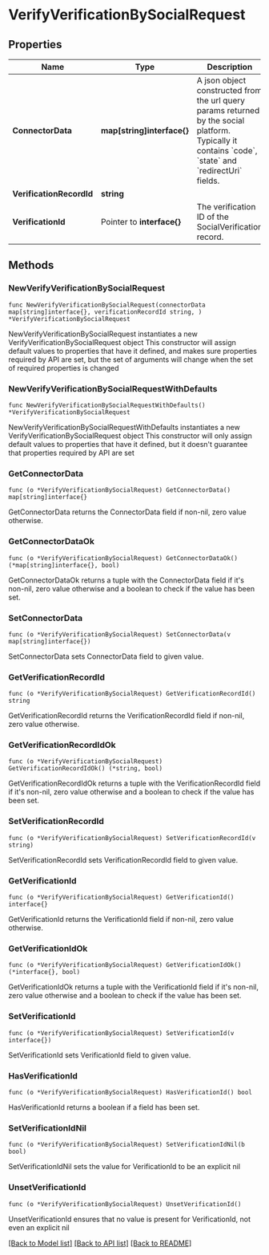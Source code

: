 # VerifyVerificationBySocialRequest

## Properties

Name | Type | Description | Notes
------------ | ------------- | ------------- | -------------
**ConnectorData** | **map[string]interface{}** | A json object constructed from the url query params returned by the social platform. Typically it contains &#x60;code&#x60;, &#x60;state&#x60; and &#x60;redirectUri&#x60; fields. | 
**VerificationRecordId** | **string** |  | 
**VerificationId** | Pointer to **interface{}** | The verification ID of the SocialVerification record. | [optional] 

## Methods

### NewVerifyVerificationBySocialRequest

`func NewVerifyVerificationBySocialRequest(connectorData map[string]interface{}, verificationRecordId string, ) *VerifyVerificationBySocialRequest`

NewVerifyVerificationBySocialRequest instantiates a new VerifyVerificationBySocialRequest object
This constructor will assign default values to properties that have it defined,
and makes sure properties required by API are set, but the set of arguments
will change when the set of required properties is changed

### NewVerifyVerificationBySocialRequestWithDefaults

`func NewVerifyVerificationBySocialRequestWithDefaults() *VerifyVerificationBySocialRequest`

NewVerifyVerificationBySocialRequestWithDefaults instantiates a new VerifyVerificationBySocialRequest object
This constructor will only assign default values to properties that have it defined,
but it doesn't guarantee that properties required by API are set

### GetConnectorData

`func (o *VerifyVerificationBySocialRequest) GetConnectorData() map[string]interface{}`

GetConnectorData returns the ConnectorData field if non-nil, zero value otherwise.

### GetConnectorDataOk

`func (o *VerifyVerificationBySocialRequest) GetConnectorDataOk() (*map[string]interface{}, bool)`

GetConnectorDataOk returns a tuple with the ConnectorData field if it's non-nil, zero value otherwise
and a boolean to check if the value has been set.

### SetConnectorData

`func (o *VerifyVerificationBySocialRequest) SetConnectorData(v map[string]interface{})`

SetConnectorData sets ConnectorData field to given value.


### GetVerificationRecordId

`func (o *VerifyVerificationBySocialRequest) GetVerificationRecordId() string`

GetVerificationRecordId returns the VerificationRecordId field if non-nil, zero value otherwise.

### GetVerificationRecordIdOk

`func (o *VerifyVerificationBySocialRequest) GetVerificationRecordIdOk() (*string, bool)`

GetVerificationRecordIdOk returns a tuple with the VerificationRecordId field if it's non-nil, zero value otherwise
and a boolean to check if the value has been set.

### SetVerificationRecordId

`func (o *VerifyVerificationBySocialRequest) SetVerificationRecordId(v string)`

SetVerificationRecordId sets VerificationRecordId field to given value.


### GetVerificationId

`func (o *VerifyVerificationBySocialRequest) GetVerificationId() interface{}`

GetVerificationId returns the VerificationId field if non-nil, zero value otherwise.

### GetVerificationIdOk

`func (o *VerifyVerificationBySocialRequest) GetVerificationIdOk() (*interface{}, bool)`

GetVerificationIdOk returns a tuple with the VerificationId field if it's non-nil, zero value otherwise
and a boolean to check if the value has been set.

### SetVerificationId

`func (o *VerifyVerificationBySocialRequest) SetVerificationId(v interface{})`

SetVerificationId sets VerificationId field to given value.

### HasVerificationId

`func (o *VerifyVerificationBySocialRequest) HasVerificationId() bool`

HasVerificationId returns a boolean if a field has been set.

### SetVerificationIdNil

`func (o *VerifyVerificationBySocialRequest) SetVerificationIdNil(b bool)`

 SetVerificationIdNil sets the value for VerificationId to be an explicit nil

### UnsetVerificationId
`func (o *VerifyVerificationBySocialRequest) UnsetVerificationId()`

UnsetVerificationId ensures that no value is present for VerificationId, not even an explicit nil

[[Back to Model list]](../README.md#documentation-for-models) [[Back to API list]](../README.md#documentation-for-api-endpoints) [[Back to README]](../README.md)


